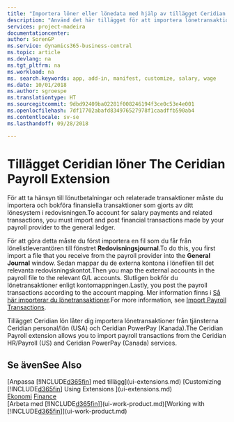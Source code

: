```yaml
---
title: "Importera löner eller lönedata med hjälp av tillägget Ceridian | Microsoft Docs"
description: "Använd det här tillägget för att importera lönetransaktioner från tjänsterna Ceridian personal/lön (USA) och Ceridian PowerPay (Kanada)."
services: project-madeira
documentationcenter: 
author: SorenGP
ms.service: dynamics365-business-central
ms.topic: article
ms.devlang: na
ms.tgt_pltfrm: na
ms.workload: na
ms. search.keywords: app, add-in, manifest, customize, salary, wage
ms.date: 10/01/2018
ms.author: sgroespe
ms.translationtype: HT
ms.sourcegitcommit: 9dbd92409ba02281f008246194f3ce0c53e4e001
ms.openlocfilehash: 7df17702abafd834976527978f1caadffb590ab4
ms.contentlocale: sv-se
ms.lasthandoff: 09/28/2018

---
```

# <a name="the-ceridian-payroll-extension"></a><span data-ttu-id="8a9cf-103">Tillägget Ceridian löner </span><span class="sxs-lookup"><span data-stu-id="8a9cf-103">The Ceridian Payroll Extension</span></span>
<span data-ttu-id="8a9cf-104">För att ta hänsyn till lönutbetalningar och relaterade transaktioner måste du importera och bokföra finansiella transaktioner som gjorts av ditt lönesystem i redovisningen.</span><span class="sxs-lookup"><span data-stu-id="8a9cf-104">To account for salary payments and related transactions, you must import and post financial transactions made by your payroll provider to the general ledger.</span></span>

<span data-ttu-id="8a9cf-105">För att göra detta måste du först importera en fil som du får från lönelistleverantören till fönstret **Redovisningsjournal**.</span><span class="sxs-lookup"><span data-stu-id="8a9cf-105">To do this, you first import a file that you receive from the payroll provider into the **General Journal** window.</span></span> <span data-ttu-id="8a9cf-106">Sedan mappar du de externa kontona i lönefilen till det relevanta redovisningskontot.</span><span class="sxs-lookup"><span data-stu-id="8a9cf-106">Then you map the external accounts in the payroll file to the relevant G/L accounts.</span></span> <span data-ttu-id="8a9cf-107">Slutligen bokför du lönetransaktioner enligt kontomappningen.</span><span class="sxs-lookup"><span data-stu-id="8a9cf-107">Lastly, you post the payroll transactions according to the account mapping.</span></span> <span data-ttu-id="8a9cf-108">Mer information finns i [Så här importerar du lönetransaktioner](finance-how-import-payroll-transactions.md).</span><span class="sxs-lookup"><span data-stu-id="8a9cf-108">For more information, see [Import Payroll Transactions](finance-how-import-payroll-transactions.md).</span></span>

<span data-ttu-id="8a9cf-109">Tillägget Ceridian lön låter dig importera lönetransaktioner från tjänsterna Ceridian personal/lön (USA) och Ceridian PowerPay (Kanada).</span><span class="sxs-lookup"><span data-stu-id="8a9cf-109">The Ceridian Payroll extension allows you to import payroll transactions from the Ceridian HR/Payroll (US) and Ceridian PowerPay (Canada) services.</span></span>

## <a name="see-also"></a><span data-ttu-id="8a9cf-110">Se även</span><span class="sxs-lookup"><span data-stu-id="8a9cf-110">See Also</span></span>
<span data-ttu-id="8a9cf-111">[Anpassa [!INCLUDE[d365fin](includes/d365fin_md.md)] med tillägg](ui-extensions.md)  </span><span class="sxs-lookup"><span data-stu-id="8a9cf-111">[Customizing [!INCLUDE[d365fin](includes/d365fin_md.md)] Using Extensions ](ui-extensions.md)  </span></span>  
<span data-ttu-id="8a9cf-112">[Ekonomi](finance.md)  </span><span class="sxs-lookup"><span data-stu-id="8a9cf-112">[Finance](finance.md)  </span></span>  
<span data-ttu-id="8a9cf-113">[Arbeta med [!INCLUDE[d365fin](includes/d365fin_md.md)]](ui-work-product.md)</span><span class="sxs-lookup"><span data-stu-id="8a9cf-113">[Working with [!INCLUDE[d365fin](includes/d365fin_md.md)]](ui-work-product.md)</span></span>

